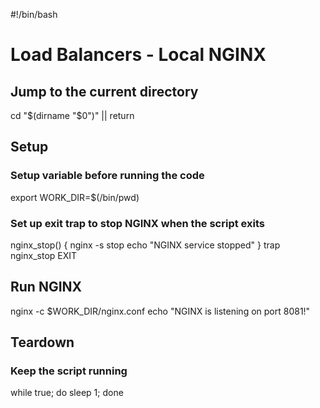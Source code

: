<!-- markdownlint-disable-next-line MD018 MD041 -->
#!/bin/bash

# Load Balancers - Local NGINX

## Jump to the current directory

cd "$(dirname "$0")" || return

## Setup

### Setup variable before running the code

export WORK_DIR=$(/bin/pwd)

### Set up exit trap to stop NGINX when the script exits

nginx_stop() {
  nginx -s stop
  echo "NGINX service stopped"
}
trap nginx_stop EXIT

## Run NGINX

nginx -c $WORK_DIR/nginx.conf
echo "NGINX is listening on port 8081!"

## Teardown

### Keep the script running

while true; do sleep 1; done
